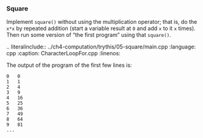 ### Square

Implement `square()` without using the multiplication operator; 
that is, do the `x*x` by repeated addition (start a variable result at `0` and add `x` to it `x` times). 
Then run some version of “the first program” using that `square()`.


.. literalinclude:: ../ch4-computation/trythis/05-square/main.cpp
   :language: cpp
   :caption: CharacterLoopFor.cpp
   :linenos:


The output of the program of the first few lines is:

```
0	0
1	1
2	4
3	9
4	16
5	25
6	36
7	49
8	64
9	81
...
```
